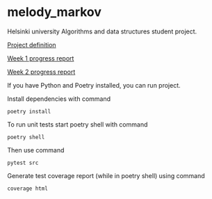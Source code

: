 # melody_markov

Helsinki university Algorithms and data structures student project. 

[Project definition](documentation/project_definition.md)

[Week 1 progress report](documentation/progress_report_week_1.md)

[Week 2 progress report](documentation/progress_report_week_2.md)

If you have Python and Poetry installed, you can run project.

Install dependencies with command

    poetry install

To run unit tests start poetry shell with command

    poetry shell

Then use command

    pytest src

Generate test coverage report (while in poetry shell) using command

    coverage html
